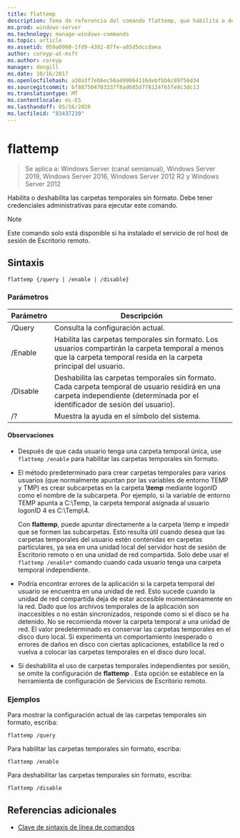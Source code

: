 ```yaml
---
title: flattemp
description: Tema de referencia del comando flattemp, que habilita o deshabilita las carpetas temporales sin formato.
ms.prod: windows-server
ms.technology: manage-windows-commands
ms.topic: article
ms.assetid: 059a0960-1fd9-4382-87fe-a85d5dccdaea
author: coreyp-at-msft
ms.author: coreyp
manager: dongill
ms.date: 10/16/2017
ms.openlocfilehash: a30a3f7eb6ec56a499864116debfbb6c09756d34
ms.sourcegitcommit: bf887504703337f8ad685d778124f65fe8c3dc13
ms.translationtype: MT
ms.contentlocale: es-ES
ms.lasthandoff: 05/16/2020
ms.locfileid: "83437230"
---
```

# <a name="flattemp"></a>flattemp

> Se aplica a: Windows Server (canal semianual), Windows Server 2019, Windows Server 2016, Windows Server 2012 R2 y Windows Server 2012

Habilita o deshabilita las carpetas temporales sin formato. Debe tener credenciales administrativas para ejecutar este comando.

> [!NOTE]
> Este comando solo está disponible si ha instalado el servicio de rol host de sesión de Escritorio remoto.

## <a name="syntax"></a>Sintaxis

```
flattemp {/query | /enable | /disable}
```

### <a name="parameters"></a>Parámetros

| Parámetro | Descripción |
| --------- | ----------- |
| /Query | Consulta la configuración actual. |
| /Enable | Habilita las carpetas temporales sin formato. Los usuarios compartirán la carpeta temporal a menos que la carpeta temporal resida en la carpeta principal del usuario. |
| /Disable | Deshabilita las carpetas temporales sin formato. Cada carpeta temporal de usuario residirá en una carpeta independiente (determinada por el identificador de sesión del usuario). |
| /? | Muestra la ayuda en el símbolo del sistema. |

#### <a name="remarks"></a>Observaciones

- Después de que cada usuario tenga una carpeta temporal única, use `flattemp /enable` para habilitar las carpetas temporales sin formato.

- El método predeterminado para crear carpetas temporales para varios usuarios (que normalmente apuntan por las variables de entorno TEMP y TMP) es crear subcarpetas en la carpeta **\temp** mediante logonID como el nombre de la subcarpeta. Por ejemplo, si la variable de entorno TEMP apunta a C:\Temp, la carpeta temporal asignada al usuario logonID 4 es C:\Temp\4.

    Con **flattemp**, puede apuntar directamente a la carpeta \temp e impedir que se formen las subcarpetas. Esto resulta útil cuando desea que las carpetas temporales del usuario estén contenidas en carpetas particulares, ya sea en una unidad local del servidor host de sesión de Escritorio remoto o en una unidad de red compartida. Solo debe usar el `flattemp /enable*` comando cuando cada usuario tenga una carpeta temporal independiente.

- Podría encontrar errores de la aplicación si la carpeta temporal del usuario se encuentra en una unidad de red. Esto sucede cuando la unidad de red compartida deja de estar accesible momentáneamente en la red. Dado que los archivos temporales de la aplicación son inaccesibles o no están sincronizados, responde como si el disco se ha detenido. No se recomienda mover la carpeta temporal a una unidad de red. El valor predeterminado es conservar las carpetas temporales en el disco duro local. Si experimenta un comportamiento inesperado o errores de daños en disco con ciertas aplicaciones, estabilice la red o vuelva a colocar las carpetas temporales en el disco duro local.

- Si deshabilita el uso de carpetas temporales independientes por sesión, se omite la configuración de **flattemp** . Esta opción se establece en la herramienta de configuración de Servicios de Escritorio remoto.

### <a name="examples"></a>Ejemplos

Para mostrar la configuración actual de las carpetas temporales sin formato, escriba:

```
flattemp /query
```

Para habilitar las carpetas temporales sin formato, escriba:

```
flattemp /enable
```

Para deshabilitar las carpetas temporales sin formato, escriba:

```
flattemp /disable
```

## <a name="additional-references"></a>Referencias adicionales

- [Clave de sintaxis de línea de comandos](command-line-syntax-key.md)


